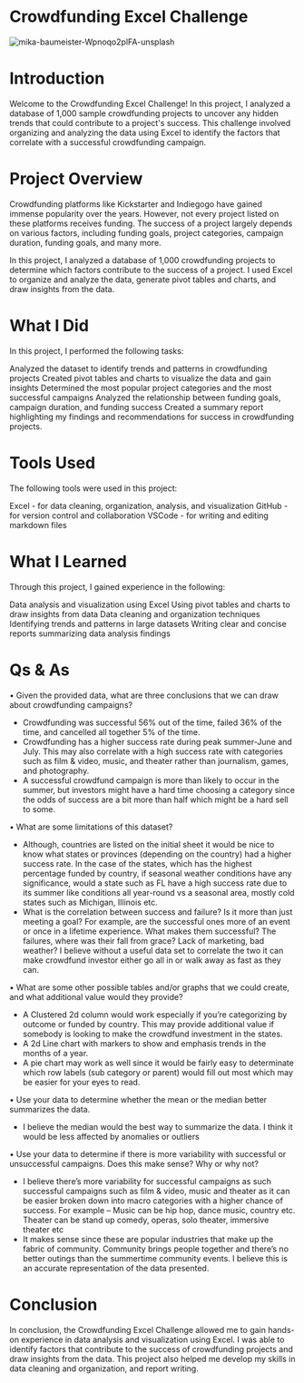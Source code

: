 # Crowdfunding Excel Challenge
![mika-baumeister-Wpnoqo2plFA-unsplash](https://user-images.githubusercontent.com/52866379/237003727-035c07e8-313f-4b57-8307-6fee5ec32468.jpg)

# Introduction
Welcome to the Crowdfunding Excel Challenge! In this project, I analyzed a database of 1,000 sample crowdfunding projects to uncover any hidden trends that could contribute to a project's success. This challenge involved organizing and analyzing the data using Excel to identify the factors that correlate with a successful crowdfunding campaign.

# Project Overview
Crowdfunding platforms like Kickstarter and Indiegogo have gained immense popularity over the years. However, not every project listed on these platforms receives funding. The success of a project largely depends on various factors, including funding goals, project categories, campaign duration, funding goals, and many more.

In this project, I analyzed a database of 1,000 crowdfunding projects to determine which factors contribute to the success of a project. I used Excel to organize and analyze the data, generate pivot tables and charts, and draw insights from the data.

# What I Did
In this project, I performed the following tasks:

Analyzed the dataset to identify trends and patterns in crowdfunding projects
Created pivot tables and charts to visualize the data and gain insights
Determined the most popular project categories and the most successful campaigns
Analyzed the relationship between funding goals, campaign duration, and funding success
Created a summary report highlighting my findings and recommendations for success in crowdfunding projects.

# Tools Used
The following tools were used in this project:

Excel - for data cleaning, organization, analysis, and visualization
GitHub - for version control and collaboration
VSCode - for writing and editing markdown files

# What I Learned
Through this project, I gained experience in the following:

Data analysis and visualization using Excel
Using pivot tables and charts to draw insights from data
Data cleaning and organization techniques
Identifying trends and patterns in large datasets
Writing clear and concise reports summarizing data analysis findings

# Qs & As
•	Given the provided data, what are three conclusions that we can draw about crowdfunding campaigns?
-	Crowdfunding was successful 56% out of the time, failed 36% of the time, and cancelled all together 5% of the time. 
-	Crowdfunding has a higher success rate during peak summer-June and July. This may also correlate with a high success rate with categories such as film & video, music, and theater rather than journalism, games, and photography.
-	A successful crowdfund campaign is more than likely to occur in the summer, but investors might have a hard time choosing a category since the odds of success are a bit more than half which might be a hard sell to some.

•	What are some limitations of this dataset?
-	Although, countries are listed on the initial sheet it would be nice to know what states or provinces (depending on the country) had a higher success rate. In the case of the states, which has the highest percentage funded by country, if seasonal weather conditions have any significance, would a state such as FL have a high success rate due to its summer like conditions all year-round vs a seasonal area, mostly cold states such as Michigan, Illinois etc. 
-	What is the correlation between success and failure? Is it more than just meeting a goal? For example, are the successful ones more of an event or once in a lifetime experience. What makes them successful? The failures, where was their fall from grace? Lack of marketing, bad weather? I believe without a useful data set to correlate the two it can make crowdfund investor either go all in or walk away as fast as they can. 

•	What are some other possible tables and/or graphs that we could create, and what additional value would they provide?
-	A Clustered 2d column would work especially if you’re categorizing by outcome or funded by country. This may provide additional value if somebody is looking to make the crowdfund investment in the states.
-	A 2d Line chart with markers to show and emphasis trends in the months of a year.
-	A pie chart may work as well since it would be fairly easy to determinate which row labels (sub category or parent) would fill out most which may be easier for your eyes to read.

•	Use your data to determine whether the mean or the median better summarizes the data.
-	I believe the median would the best way to summarize the data. I think it would be less affected by anomalies or outliers

•	Use your data to determine if there is more variability with successful or unsuccessful campaigns. Does this make sense? Why or why not?
-	I believe there’s more variability for successful campaigns as such successful campaigns such as film & video, music and theater as it can be easier broken down into macro categories with a higher chance of success. For example – Music can be hip hop, dance music, country etc. Theater can be stand up comedy, operas, solo theater, immersive theater etc
-	It makes sense since these are popular industries that make up the fabric of community. Community brings people together and there’s no better outings than the summertime community events. I believe this is an accurate representation of the data presented.  


# Conclusion
In conclusion, the Crowdfunding Excel Challenge allowed me to gain hands-on experience in data analysis and visualization using Excel. I was able to identify factors that contribute to the success of crowdfunding projects and draw insights from the data. This project also helped me develop my skills in data cleaning and organization, and report writing.


